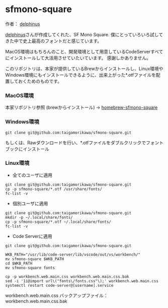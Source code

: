 # sfmono-square
作者： [delphinus](https://github.com/delphinus/homebrew-sfmono-square)

[delphinus](https://github.com/delphinus/homebrew-sfmono-square)さんが作成してくれた、SF Mono Square.
僕にとっていろいろ試してきた中で史上最高のフォントだと感じています。

MacOS環境はもちろんのこと、開発環境として用意しているCodeServerすべてにインストールして大活用させていたいています。
感謝しかありません。

このリポジトリは、本家が提供しているBrewからインストールし、Linux環境やWindows環境にもインストールできるように、出来上がった*.otfファイルを配置しておくためのものです。

### MacOS環境
本家リポジトリ参照 (brewからインストール)
→ [homebrew-sfmono-square](https://github.com/delphinus/homebrew-sfmono-square)

### Windows環境
```
git clone git@github.com:taigamorikawa/sfmono-square.git
```
もしくは、Rawダウンロードを行い、*.otfファイルをダブルクリックでフォントブックにインストール

### Linux環境
* 全てのユーザに適用
```
git clone git@github.com:taigamorikawa/sfmono-square.git
cp -p sfmono-square/*.otf /usr/share/fonts/
fc-list -v
```
* 個別ユーザに適用
```
git clone git@github.com:taigamorikawa/sfmono-square.git
mkdir -p ~/.local/share/fonts/
cp -p sfmono-square/*.otf ~/.local/share/fonts/
fc-list -v
```
* Code Serverに適用
```
git clone git@github.com:taigamorikawa/sfmono-square.git

WKB_PATH="/usr/lib/code-server/lib/vscode/out/vs/workbench/"
mv sfmono-square $WKB_PATH
cd $WKB_PATH
mv sfmono-square fonts

cp -p workbench.web.main.css workbench.web.main.css.bak
sed -i '1i@import url\("fonts\/fonts.css"\);' workbench.web.main.css
systemctl restart code-server@[username].service
```
workbench.web.main.css バックアップファイル：workbench.web.main.css.bak
